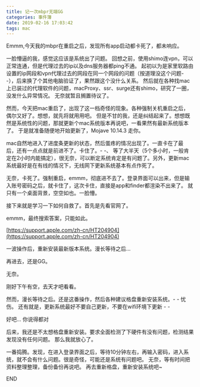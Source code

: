 ```yaml
---
title: 记一次mbpr无端GG
categories: 事件簿
date: 2019-02-16 17:03:42
tags: mac
---
```


Emmm,今天我的mbpr在重启之后，发现所有app启动都卡死了，都未响应。

一脸懵逼的我，感觉这应该是系统出了问题。
回想之前，使用shimo连vpn，可以正常连通，但是代理过去的ip以及dns服务器都ping不通。
起初以为是家里软路由设置的ip网段和vpn代理过去的网段在同一个网段的问题（按道理没这个问题- -），后来换了个其他电脑验证了，果然跟这个没什么关系。
然后就在各种找mac上已装过的代理软件的问题，macProxy、ssr、surge还有shimo，研究了一圈，没发什么异常情况。
无奈就暂且搁置待议了。

然而，今天把mac重启了，出现了这一档奇怪的现象。各种强制关机重启之后，偶尔又好了。想想，就先将就用用吧。
但是不甘的我，还是纠结起来了。想想既然是系统性的问题，那就更新个mac系统版本再说吧，一看果然有最新系统版本了。
于是就准备随便地开始更新了，Mojave 10.14.3 走你。

<!--more-->

mac自然地进入了进度条更新的状态，然后蛋疼的情况出现了。一直卡在了最后，还有一点点就是前进不了。卡住了。- -、
等了大半天（5个多小时，一般肯定在2小时内能搞定），很无奈，可以断定系统肯定是有问题了。另外，更新mac系统最好是在有线的情况下，无线网下更新系统基本有点作死了。

无奈，卡死了。强制重启，emmm，彻底进不去了。登录界面可以出来，但是输入账号密码之后，就卡住了，这次卡住，直接是app和finder都渲染不出来了。
就只有一个桌面背景，空空如也。一脸懵。

接下来就是学习一下如何自救了。首先是先看官网了。

emmm，最终搜索答案，只能如此。

[https://support.apple.com/zh-cn/HT204904](https://support.apple.com/zh-cn/HT204904)

一波操作后，重新安装最新版本系统。漫长等待之后...

再进去，还是GG。

无奈。

刚好下午有空，去天才吧看看。

然而，漫长等待之后。还是这番操作，然后各种建议格盘重新安装系统。- - 忧伤。
还有就是，更新系统最好不要自己更新，不要在wifi环境下更新 - -

好吧... 你说得都对

后来，我还是不太想格盘重新安装。要求全面检测了下硬件有没有问题，检测结果发现没有任何问题。
那么我就放心了。

一番捣腾。发现，在进入登录界面之后，等待10分钟左右，再输入密码，进入系统，就不会有什么问题。很是奇怪，可能还是系统有问题吧。
无奈，等有时间把资料整理整理，备份备份再说吧。
再去重新格盘，重新安装系统吧~

END



